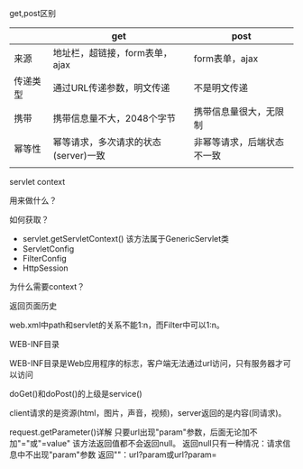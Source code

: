 get,post区别

|      | get                    | post          |
| ---- | ---------------------- | ------------- |
| 来源   | 地址栏，超链接，form表单，ajax    | form表单，ajax   |
| 传递类型 | 通过URL传递参数，明文传递         | 不是明文传递        |
| 携带   | 携带信息量不大，2048个字节        | 携带信息量很大，无限制   |
| 幂等性  | 幂等请求，多次请求的状态(server)一致 | 非幂等请求，后端状态不一致 |
|      |                        |               |



servlet context

用来做什么？

如何获取？

- servlet.getServletContext()  该方法属于GenericServlet类
- ServletConfig
- FilterConfig
- HttpSession

为什么需要context？



返回页面历史



web.xml中path和servlet的关系不能1:n，而Filter中可以1:n。



WEB-INF目录

WEB-INF目录是Web应用程序的标志，客户端无法通过url访问，只有服务器才可以访问



doGet()和doPost()的上级是service()



client请求的是资源(html，图片，声音，视频)，server返回的是内容(同请求)。



request.getParameter()详解
只要url出现"param"参数，后面无论加不加"="或"=value"
该方法返回值都不会返回null。
返回null只有一种情况：请求信息中不出现"param"参数
返回""：url?param或url?param=







